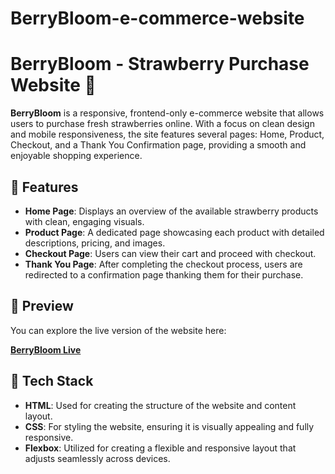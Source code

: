 # BerryBloom-e-commerce-website
# BerryBloom - Strawberry Purchase Website 🍓

**BerryBloom** is a responsive, frontend-only e-commerce website that allows users to purchase fresh strawberries online. With a focus on clean design and mobile responsiveness, the site features several pages: Home, Product, Checkout, and a Thank You Confirmation page, providing a smooth and enjoyable shopping experience.

## 🌟 Features

- **Home Page**: Displays an overview of the available strawberry products with clean, engaging visuals.
- **Product Page**: A dedicated page showcasing each product with detailed descriptions, pricing, and images.
- **Checkout Page**: Users can view their cart and proceed with checkout.
- **Thank You Page**: After completing the checkout process, users are redirected to a confirmation page thanking them for their purchase.

## 🔗 Preview

You can explore the live version of the website here:

[**BerryBloom Live**](https://your-deployed-link.com)

## 🚀 Tech Stack

- **HTML**: Used for creating the structure of the website and content layout.
- **CSS**: For styling the website, ensuring it is visually appealing and fully responsive.
- **Flexbox**: Utilized for creating a flexible and responsive layout that adjusts seamlessly across devices.
